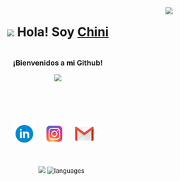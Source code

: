 <img src="https://user-images.githubusercontent.com/89086478/141215040-e15efe71-81f9-4f3f-89a3-889943efff71.gif" align="right" height="305" />
<!-- <p align="center"> -->
  <h1 align="center"><img src="https://media.giphy.com/media/hvRJCLFzcasrR4ia7z/giphy.gif" width="40px" /> Hola! Soy <b><a rel="nofollow noopener noreferrer" target="_blank" href="https://github.com/ChiniMarquez">Chini</a> </b></h1>
    <h3 align="center"><br>¡Bienvenidos a mi Github!<br></h3>
 <p align="center"><img src="https://user-images.githubusercontent.com/89086478/141312742-27d3704d-5106-4f08-b286-c4dfdd220f3e.png" width="190px" /></p>
  <br>



</p>


## 
<br>
<p align="center">
<a href="https://www.linkedin.com/in/marquezcinthia"><img src="https://github.com/sarthak77/sarthak77/blob/master/icons/icons8-linkedin-circled-48.png" alt="LinkedIn"></a> &nbsp; &nbsp;
<a href="https://www.instagram.com/chinimarquez/"><img src="https://github.com/sarthak77/sarthak77/blob/master/icons/icons8-instagram-48.png" alt="Instagram"></a> &nbsp; &nbsp;
<a href="mailto:marquezcinthia98@gmail.com"><img src="https://github.com/sarthak77/sarthak77/blob/master/icons/icons8-gmail-48.png" alt="Gmail"></a> &nbsp; &nbsp;
</p>


##


<p align="center">
  <br>
<img src="https://github-readme-stats.vercel.app/api?username=ChiniMarquez&show_icons=true&count_private=true&theme=nightowl" width="400"/>&nbsp;<img src="https://github-readme-stats.vercel.app/api/top-langs/?username=ChiniMarquez&layout=compact&count_private=true&theme=nightowl" alt="languages" height="158"/>  
<br/> 
  </p>
